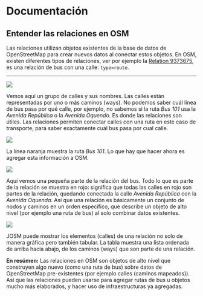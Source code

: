 # Documentación

## Entender las relaciones en OSM

Las relaciones utilizan objetos existentes de la base de datos de OpenStreetMap para crear nuevos datos al conectar estos objetos. En OSM, existen diferentes tipos de relaciones, ver por ejemplo la [Relation 9373675](https://www.openstreetmap.org/relation/9373675), es una relación de bus con una calle: `type=route`.

---

![](streets.png)

Vemos aquí un grupo de calles y sus nombres. Las calles están representadas por uno o más caminos (ways). No podemos saber cuál línea de bus pasa por qué calle, por ejemplo, no sabemos si la ruta _Bus 101_ usa la _Avenida República_ o la _Avenida Oquendo_. Es donde las relaciones son útiles. Las relaciones permiten conectar calles con una ruta en este caso de transporte, para saber exactamente cual bus pasa por cual calle.

![](busroute.png)

La línea naranja muestra la ruta _Bus 101_. Lo que hay que hacer ahora es agregar esta información a OSM.

![](connected-streets.png)

Aquí vemos una pequeña parte de la relación del bus. Todo lo que es parte de la relación se muestra en rojo: significa que todas las calles en rojo son partes de la relación, quedando conectada la calle *Avenida República* con la *Avenida Oquenda*. Así que una relación es básicamente un conjunto de nodos y caminos en un orden específico, que describe un objeto de alto nivel (por ejemplo una ruta de bus) al solo combinar datos existentes.

![](relation-street-list.png)

JOSM puede mostrar los elementos (calles) de una relación no solo de manera gráfica pero también tabular. La tabla muestra una lista ordenada de arriba hacia abajo, de los caminos (ways) que son parte de una relación.



**En resúmen:** Las relaciones en OSM son objetos de alto nivel que construyen algo nuevo (como una ruta de bus) sobre datos de OpenStreetMap pre-existentes (por ejemplo calles (caminos mapeados)). Así que las relaciones pueden usarse para agregar rutas de bus u objetos mucho más elaborados, y hacer uso de infraestructuras ya agregadas.
